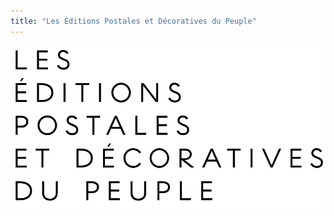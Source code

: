 ```yaml
---
title: "Les Éditions Postales et Décoratives du Peuple"
---
```

![logo](https://github.com/grmain/hellow/blob/main/images/logo2.png?raw=true) 
